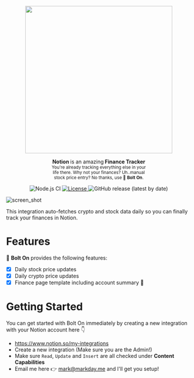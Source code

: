 <p align="center">
    <img width="400" src="https://user-images.githubusercontent.com/30710565/191823101-ba2f21e4-db57-403b-b503-35815606c65d.png">
</p>
<p align="center">
    <b>Notion&nbsp</b>is an amazing<b>&nbspFinance Tracker</b><br>
    <sub>
        You're already tracking everything else in your<br>
        life there. Why not your finances? Uh..manual<br>
        stock price entry? No thanks, use 🔩 <b>Bolt On</b>.
    </sub> 
</p>


<p align="center">
  <img src="https://github.com/maaarkDay/notion/workflows/Node.js%20CI/badge.svg" alt="Node.js CI">
  <a href="https://opensource.org/licenses/Apache-2.0">
    <img src="https://img.shields.io/badge/License-MIT-blue.svg" alt="License">
  </a>
  <img alt="GitHub release (latest by date)" src="https://img.shields.io/github/v/release/maaarkDay/notion?color=purple"/>
</p>

![screen_shot](https://user-images.githubusercontent.com/30710565/191823402-3020ce4a-6d3e-4f3a-b2ec-796702698c4e.png)

This integration auto-fetches crypto and stock data daily so you can finally track your finances in Notion.

# Features

🔩 **Bolt On** provides the following features:
- [x] Daily stock price updates
- [x] Daily crypto price updates
- [x] Finance page template including account summary :tada:

# Getting Started

You can get started with Bolt On immediately by creating a new integration with your Notion account here 👇
- https://www.notion.so/my-integrations
- Create a new integration (Make sure you are the Admin!)
- Make sure `Read`, `Update` and `Insert` are all checked under **Content Capabilities**
- Email me here 👉 mark@markday.me and I'll get you setup!
